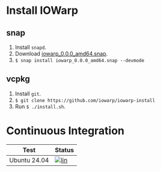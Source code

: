 # Install IOWarp

## snap

1. Install `snapd`.
2. Download [iowarp_0.0.0_amd64.snap](https://github.com/iowarp/iowarp-install/releases/download/v0.0.0/iowarp_0.0.0_amd64.snap).
3. `$ snap install iowarp_0.0.0_amd64.snap --devmode`

## vcpkg

1. Install `git`.
2. `$ git clone https://github.com/iowarp/iowarp-install`
3. Run `$ ./install.sh`.

# Continuous Integration

| Test    | Status |
| --------| ------ |
| Ubuntu 24.04 |[![lin](https://github.com/iowarp/iowarp-install/actions/workflows/lin.yml/badge.svg)](https://github.com/iowarp/iowarp-install/actions/workflows/lin.yml)|
